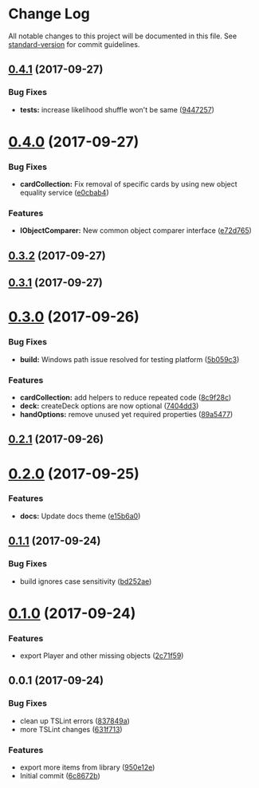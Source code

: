 # Change Log

All notable changes to this project will be documented in this file. See [standard-version](https://github.com/conventional-changelog/standard-version) for commit guidelines.

<a name="0.4.1"></a>
## [0.4.1](https://github.com/mitch-b/typedeck/compare/v0.4.0...v0.4.1) (2017-09-27)


### Bug Fixes

* **tests:** increase likelihood shuffle won't be same ([9447257](https://github.com/mitch-b/typedeck/commit/9447257))



<a name="0.4.0"></a>
# [0.4.0](https://github.com/mitch-b/typedeck/compare/v0.3.2...v0.4.0) (2017-09-27)


### Bug Fixes

* **cardCollection:** Fix removal of specific cards by using new object equality service ([e0cbab4](https://github.com/mitch-b/typedeck/commit/e0cbab4))


### Features

* **IObjectComparer:** New common object comparer interface ([e72d765](https://github.com/mitch-b/typedeck/commit/e72d765))



<a name="0.3.2"></a>
## [0.3.2](https://github.com/mitch-b/typedeck/compare/v0.3.1...v0.3.2) (2017-09-27)



<a name="0.3.1"></a>
## [0.3.1](https://github.com/mitch-b/typedeck/compare/v0.3.0...v0.3.1) (2017-09-27)



<a name="0.3.0"></a>
# [0.3.0](https://github.com/mitch-b/typedeck/compare/v0.2.1...v0.3.0) (2017-09-26)


### Bug Fixes

* **build:** Windows path issue resolved for testing platform ([5b059c3](https://github.com/mitch-b/typedeck/commit/5b059c3))


### Features

* **cardCollection:** add helpers to reduce repeated code ([8c9f28c](https://github.com/mitch-b/typedeck/commit/8c9f28c))
* **deck:** createDeck options are now optional ([7404dd3](https://github.com/mitch-b/typedeck/commit/7404dd3))
* **handOptions:** remove unused yet required properties ([89a5477](https://github.com/mitch-b/typedeck/commit/89a5477))



<a name="0.2.1"></a>
## [0.2.1](https://github.com/mitch-b/typedeck/compare/v0.2.0...v0.2.1) (2017-09-26)



<a name="0.2.0"></a>
# [0.2.0](https://github.com/mitch-b/typedeck/compare/v0.1.1...v0.2.0) (2017-09-25)


### Features

* **docs:** Update docs theme ([e15b6a0](https://github.com/mitch-b/typedeck/commit/e15b6a0))



<a name="0.1.1"></a>
## [0.1.1](https://github.com/mitch-b/typedeck/compare/v0.1.0...v0.1.1) (2017-09-24)


### Bug Fixes

* build ignores case sensitivity ([bd252ae](https://github.com/mitch-b/typedeck/commit/bd252ae))



<a name="0.1.0"></a>
# [0.1.0](https://github.com/mitch-b/typedeck/compare/v0.0.1...v0.1.0) (2017-09-24)


### Features

* export Player and other missing objects ([2c71f59](https://github.com/mitch-b/typedeck/commit/2c71f59))



<a name="0.0.1"></a>
## 0.0.1 (2017-09-24)


### Bug Fixes

* clean up TSLint errors ([837849a](https://github.com/mitch-b/typedeck/commit/837849a))
* more TSLint changes ([631f713](https://github.com/mitch-b/typedeck/commit/631f713))


### Features

* export more items from library ([950e12e](https://github.com/mitch-b/typedeck/commit/950e12e))
* Initial commit ([6c8672b](https://github.com/mitch-b/typedeck/commit/6c8672b))

